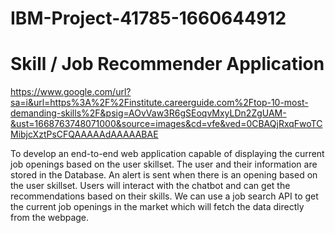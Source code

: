# IBM-Project-41785-1660644912
# Skill / Job Recommender Application 
https://www.google.com/url?sa=i&url=https%3A%2F%2Finstitute.careerguide.com%2Ftop-10-most-demanding-skills%2F&psig=AOvVaw3R6gSEoqvMxyLDn2ZgUAM-&ust=1668763748071000&source=images&cd=vfe&ved=0CBAQjRxqFwoTCMibjcXztPsCFQAAAAAdAAAAABAE

To develop an end-to-end web application capable of displaying the current job openings based on the user skillset.  The user and their information are stored in the Database.  An alert is sent when there is an opening based on the user skillset. Users will interact with the chatbot and can get the recommendations based on their skills. We can use a job search API to get the current job openings in the market which will fetch the data directly from the webpage.










